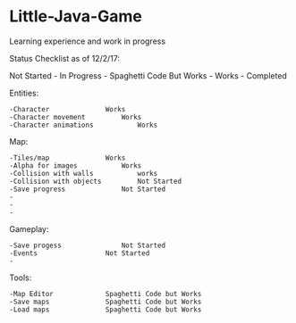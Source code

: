 # Little-Java-Game
Learning experience and work in progress

Status Checklist as of 12/2/17:

Not Started - In Progress - Spaghetti Code But Works - Works - Completed

Entities:

	-Character				Works
	-Character movement			Works
	-Character animations			Works
	
Map:	

	-Tiles/map				Works
	-Alpha for images			Works
	-Collision with walls			works
	-Collision with objects			Not Started
	-Save progress				Not Started
	-
	-
	-
Gameplay:

	-Save progess				Not Started
	-Events					Not Started
	-
Tools:

	-Map Editor				Spaghetti Code but Works
	-Save maps				Spaghetti Code but Works
	-Load maps				Spaghetti Code but Works
	



